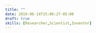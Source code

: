 ```yaml
---
title: ""
date: 2019-06-14T15:06:27-05:00
draft: true
skills: [Researcher,Scientist,Inventor]
---
```


